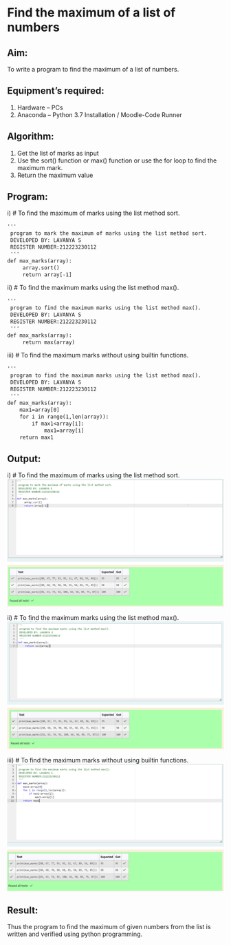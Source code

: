 # Find the maximum of a list of numbers
## Aim:
To write a program to find the maximum of a list of numbers.
## Equipment’s required:
1.	Hardware – PCs
2.	Anaconda – Python 3.7 Installation / Moodle-Code Runner
## Algorithm:
1.	Get the list of marks as input
2.	Use the sort() function or max() function or use the for loop to find the maximum mark.
3.	Return the maximum value
## Program:

i)	# To find the maximum of marks using the list method sort.
```
'''
 program to mark the maximum of marks using the list method sort.
 DEVELOPED BY: LAVANYA S
 REGISTER NUMBER:212223230112
 ''' 
def max_marks(array):
     array.sort()
     return array[-1]
```

ii)	# To find the maximum marks using the list method max().
```
'''
 program to find the maximum marks using the list method max().
 DEVELOPED BY: LAVANYA S
 REGISTER NUMBER:212223230112
 '''
def max_marks(array):
     return max(array)

```

iii) # To find the maximum marks without using builtin functions.
```
'''
 program to find the maximum marks using the list method max().
 DEVELOPED BY: LAVANYA S
 REGISTER NUMBER:212223230112
 '''
def max_marks(array):
    max1=array[0]
    for i in range(1,len(array)):
        if max1<array[i]:
            max1=array[i]
    return max1

```



## Output:
i)	# To find the maximum of marks using the list method sort.
![alt text](image.png)

ii)	# To find the maximum marks using the list method max().
![alt text](image-1.png)

iii) # To find the maximum marks without using builtin functions.
![alt text](image-2.png)


## Result:
Thus the program to find the maximum of given numbers from the list is written and verified using python programming.
